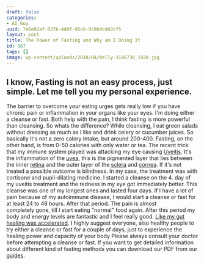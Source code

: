 ```yaml
---
draft: false
categories:
- AI Guy
uuid: 7a6e02af-8376-4d8f-95cb-9c06dcd43cf5
layout: post
title: The Power of Fasting and Why am I Doing It
id: 987
tags: []
image: wp-content/uploads/2018/04/belly-3186730_1920.jpg
---
```


## I know, Fasting is not an easy process, just simple. Let me tell you my personal&nbsp;experience.
The barrier to overcome your eating urges gets really low if you have chronic pain or inflammation&nbsp;in your organs like your eyes. I'm doing either a cleanse or fast. Both help with the pain, I think fasting is more powerful than cleansing. So whats&nbsp;the difference? While cleansing, I eat green salads without dressing as much as I like and drink celery or cucumber juices. So basically it's not a zero calory intake, but around 200-400. Fasting, on the other hand, is from 0-50 calories with only water or tea. The recent trick that my immune system played was attacking my eye causing [Uveitis](https://en.wikipedia.org/wiki/Uveitis). It's the&nbsp;inflammation of the&nbsp;[uvea](https://en.wikipedia.org/wiki/Uvea "Uvea"), this is the pigmented layer that lies between the inner&nbsp;[retina](https://en.wikipedia.org/wiki/Retina "Retina")&nbsp;and the outer layer of the&nbsp;[sclera](https://en.wikipedia.org/wiki/Sclera "Sclera")&nbsp;and&nbsp;[cornea](https://en.wikipedia.org/wiki/Cornea "Cornea"). If it's not treated a possible outcome is blindness. In my case, the treatment was with cortisone and pupil-dilating medicine. I started a cleanse on the 4. day of my uveitis treatment and the redness in my eye got immediately&nbsp;better. This cleanse was one of my longest ones and lasted four days. If I have a lot of pain because of my autoimmune disease, I would start a cleanse or fast for at least 24 to&nbsp;48 hours. After that period. The pain is almost completely&nbsp;gone, till&nbsp;I start eating "normal" food again. After this period my body and energy levels are fantastic and I feel really good. [Like my gut healing was accelerated](https://www.ncbi.nlm.nih.gov/pmc/articles/PMC4516560/). I highly&nbsp;suggest everyone, also healthy people to try either a cleanse or fast for a couple of days, just to experience the healing power and capacity of your body Please always consult your doctor before attempting a cleanse or fast. If you want to get detailed information about different kind of fasting methods you can download&nbsp;our PDF from our [guides](https://factastichealth.com/guides/).
